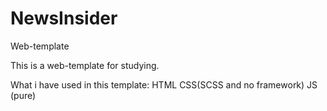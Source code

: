 # NewsInsider
Web-template

This is a web-template for studying.

What i have used in this template:
  HTML
  CSS(SCSS and no framework)
  JS (pure)
